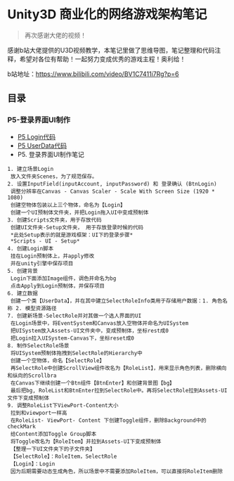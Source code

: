 # Unity3D 商业化的网络游戏架构笔记
>再次感谢大佬的视频！

感谢b站大佬提供的U3D视频教学，本笔记里做了思维导图，笔记整理和代码注释，希望对各位有帮助！一起努力变成优秀的游戏主程！奥利给！

b站地址：https://www.bilibili.com/video/BV1C7411i7Rg?p=6


## 目录
### P5-登录界面UI制作
   * [P5 Login代码](https://github.com/racherisgenius/U3DTutorial-/blob/main/P5Login.cs)
   * [P5 UserData代码](https://github.com/racherisgenius/U3DTutorial-/blob/main/P05UserData)
   * P5. 登录界面UI制作笔记
   ```
   1. 建立场景Login
    放入文件夹Scenes，为了规范保存。
2. 设置InputField(inputAccount, inputPassword) 和 登录确认 (BtnLogin)
    调整分辨率在Canvas - Canvas Scaler - Scale With Screen Size (1920 * 1080)
    创建空物体包装以上三个物体，命名为【Login】
    创建一个UI预制体文件夹，并把Login拖入UI中变成预制体
3. 创建Scripts文件夹，用于存放代码
    创建UI文件夹-Setup文件夹， 用于存放登录时候的代码
    *此处Setup表示的就是游戏框架：UI下的登录步骤*
    *Scripts - UI - Setup*
4. 创建Login脚本
    挂在Login预制体上，并apply修改
    并在unity引擎中保存项目
5. 创建背景
    Login下面添加Image组件，调色并命名为bg
    点击Apply到Login预制体，并保存项目
6. 建立数据
    创建一个类【UserData】，并在其中建立SelectRoleInfo类用于存储用户数据：1. 角色名称 2. 模型资源路径
7. 创建新场景-SelectRole并对其做一个选人界面的UI
    在Login场景中，将EventSystem和Canvas放入空物体并命名为UISystem
    把UISystem放入Assets-UI文件夹中，变成预制体，坐标rest成0
    把Login拉入UISystem-Canvas下，坐标reset成0
8. 制作SelectRole场景
    将UISystem预制体拖拽到SelectRole的Hierarchy中
    创建一个空物体，命名【SelectRole】
    再SelectRole中创建ScrollView组件改名为【RoleList】，用来显示角色列表，删除横向和纵向的Scrollbra
    在Canvas下继续创建一个Btn组件【BtnEnter】和创建背景图【bg】
    最后把bg, RoleList和BtnEnter拉到SelectRole中。再将SelectRole拉到Assets-UI文件下变成预制体
9. 调整RoleList下ViewPort-Content大小
    拉到和viewport一样高
    在RoleList- ViewPort- Content 下创建Toggle组件，删除Background中的checkMark
    给Content添加Toggle Group脚本
    将Toggle改名为【RoleItem】并拉到Assets-UI下变成预制体
    【整理一下UI文件夹下的子文件夹】
    【SelectRole】：RoleItem，SelectRole
    【Login】：Login
    因为后期需要动态生成角色，所以场景中不需要添加RoleItem，可以直接将RoleItem删除
    
